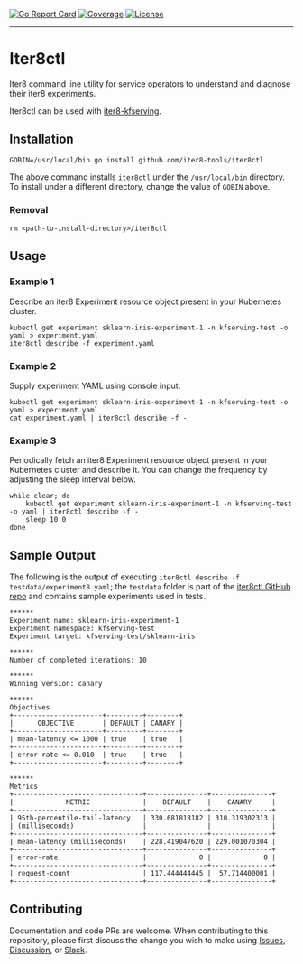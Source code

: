 [![Go Report Card](https://goreportcard.com/badge/github.com/sriumcp/iter8ctl)](https://goreportcard.com/report/github.com/sriumcp/iter8ctl)
[![Coverage](https://codecov.io/gh/sriumcp/iter8ctl/branch/main/graphs/badge.svg?branch=main)](https://codecov.io/gh/sriumcp/iter8ctl)
[![License](https://img.shields.io/badge/License-Apache%202.0-blue.svg)](https://opensource.org/licenses/Apache-2.0)
<!-- [![GoDoc](https://godoc.org/iter8-tools/iter8ctl?status.svg)](https://godoc.org/iter8-tools/iter8ctl) -->
------
# Iter8ctl
Iter8 command line utility for service operators to understand and diagnose their iter8 experiments.

Iter8ctl can be used with [iter8-kfserving](https://github.com/iter8-tools/iter8-kfserving).

## Installation
```
GOBIN=/usr/local/bin go install github.com/iter8-tools/iter8ctl
```
The above command installs `iter8ctl` under the `/usr/local/bin` directory. To install under a different directory, change the value of `GOBIN` above.

### Removal
```
rm <path-to-install-directory>/iter8ctl
```

## Usage

### Example 1
Describe an iter8 Experiment resource object present in your Kubernetes cluster.
```shell
kubectl get experiment sklearn-iris-experiment-1 -n kfserving-test -o yaml > experiment.yaml
iter8ctl describe -f experiment.yaml
```

### Example 2
Supply experiment YAML using console input.
```shell
kubectl get experiment sklearn-iris-experiment-1 -n kfserving-test -o yaml > experiment.yaml
cat experiment.yaml | iter8ctl describe -f -
```

### Example 3
Periodically fetch an iter8 Experiment resource object present in your Kubernetes cluster and describe it. You can change the frequency by adjusting the sleep interval below.
```shell
while clear; do
    kubectl get experiment sklearn-iris-experiment-1 -n kfserving-test -o yaml | iter8ctl describe -f -
    sleep 10.0
done
```

## Sample Output
The following is the output of executing `iter8ctl describe -f testdata/experiment8.yaml`; the `testdata` folder is part of the [iter8ctl GitHub repo](https://github.com/iter8-tools/iter8ctl) and contains sample experiments used in tests.

```shell
******
Experiment name: sklearn-iris-experiment-1
Experiment namespace: kfserving-test
Experiment target: kfserving-test/sklearn-iris

******
Number of completed iterations: 10

******
Winning version: canary

******
Objectives
+----------------------+---------+--------+
|      OBJECTIVE       | DEFAULT | CANARY |
+----------------------+---------+--------+
| mean-latency <= 1000 | true    | true   |
+----------------------+---------+--------+
| error-rate <= 0.010  | true    | true   |
+----------------------+---------+--------+

******
Metrics
+--------------------------------+---------------+---------------+
|             METRIC             |    DEFAULT    |    CANARY     |
+--------------------------------+---------------+---------------+
| 95th-percentile-tail-latency   | 330.681818182 | 310.319302313 |
| (milliseconds)                 |               |               |
+--------------------------------+---------------+---------------+
| mean-latency (milliseconds)    | 228.419047620 | 229.001070304 |
+--------------------------------+---------------+---------------+
| error-rate                     |             0 |             0 |
+--------------------------------+---------------+---------------+
| request-count                  | 117.444444445 |  57.714400001 |
+--------------------------------+---------------+---------------+
```

## Contributing

Documentation and code PRs are welcome. When contributing to this repository, please first discuss the change you wish to make using [Issues](https://github.com/iter8-tools/iter8ctl/issues), [Discussion](https://github.com/iter8-tools/iter8ctl/discussions), or [Slack](https://join.slack.com/t/iter8-tools/shared_invite/enQtODU0NTczMTQ5NDU4LTJmNGE1OTBhOWI4NzllZGE0ZjdhM2M3MzJlMjcxYjliMTJlM2YxMzQ4OWQ5NGViYTM2MTU4MWRkZTgxNzZiMzg).